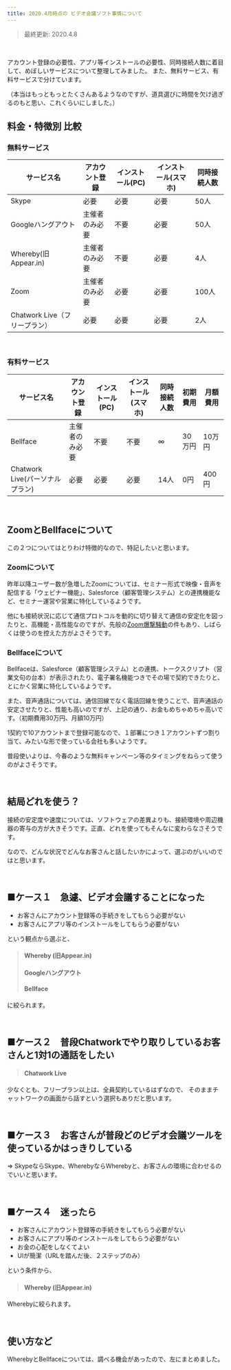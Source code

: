 ```yaml
---
title: 2020.4月時点の ビデオ会議ソフト事情について
---
```


> 最終更新: 2020.4.8

<br>

アカウント登録の必要性、アプリ等インストールの必要性、同時接続人数に着目して、めぼしいサービスについて整理してみました。
また、無料サービス、有料サービスで分けています。 


（本当はもっともっとたくさんあるようなのですが、道具選びに時間を欠け過ぎるのもと思い、これくらいにしました。）

## 料金・特徴別 比較


### 無料サービス

|サービス名  | アカウント登録 | インストール(PC) | インストール(スマホ)|同時接続人数|
|---|---|---|---|---|
|Skype  |必要  |必要  |必要  |50人 |
|Googleハングアウト  |主催者のみ必要  |不要  |必要  |50人 |
|Whereby(旧Appear.in)  |主催者のみ必要 |不要  |必要  |4人 |
|Zoom  |主催者のみ必要  |必要  |必要  | 100人 |
|Chatwork Live（フリープラン）  | 必要 | 必要 |必要  | 2人 |
<br>

### 有料サービス

|サービス名  | アカウント登録 | インストール(PC) | インストール(スマホ)|同時接続人数|初期費用|月額費用|
|---|---|---|---|---|---|---|
| Bellface  | 主催者のみ必要 | 不要 | 不要  | ∞ |30万円 |10万円 | 
| Chatwork Live(パーソナルプラン) | 必要 | 必要 |必要  | 14人 |0円|400円 |


<br>

## ZoomとBellfaceについて

この２つについてはとりわけ特徴的なので、特記したいと思います。

### Zoomについて
昨年以降ユーザー数が急増したZoomについては、セミナー形式で映像・音声を配信する「ウェビナー機能」、Salesforce（顧客管理システム）との連携機能など、セミナー運営や営業に特化しているようです。


他にも接続状況に応じて通信プロトコルを動的に切り替えて通信の安定化を図ったりと、高機能・高性能なのですが、先般の[Zoom爆撃騒動](https://www.huffingtonpost.jp/entry/zoom-security_jp_5e8a96f0c5b6cbaf282b7b4b)の件もあり、しばらくは使うのを控えた方がよさそうです。

### Bellfaceについて


Bellfaceは、Salesforce（顧客管理システム）との連携、トークスクリプト（営業文句の台本）が表示されたり、電子署名機能つきでその場で契約できたりと、とにかく営業に特化しているようです。<br>

また、音声通話については、通信回線でなく電話回線を使うことで、音声通話の安定させたりと、性能も高いのですが、上記の通り、お金もめちゃめちゃ高いです。（初期費用30万円、月額10万円）<br>

1契約で10アカウントまで登録可能なので、１部署につき１アカウントずつ割り当て、みたいな形で使っている会社も多いようです。

普段使いよりは、今春のような無料キャンペーン等のタイミングをねらって使うのがよさそうです。


<br>

## 結局どれを使う？

接続の安定度や速度については、ソフトウェアの差異よりも、接続環境や周辺機器の寄与の方が大きそうです。正直、どれを使ってもそんなに変わらなさそうです。

なので、どんな状況でどんなお客さんと話したいかによって、選ぶのがいいのではと思います。

<br>


## ■ケース１　急遽、ビデオ会議することになった

- お客さんにアカウント登録等の手続きをしてもらう必要がない
- お客さんにアプリ等のインストールをしてもらう必要がない

という観点から選ぶと、

> #### Whereby (旧Appear.in)
> #### Googleハングアウト
> #### Bellface

に絞られます。


<br>

## ■ケース２　普段Chatworkでやり取りしているお客さんと1対1の通話をしたい

> #### Chatwork Live

少なくとも、フリープラン以上は、全員契約しているはずなので、
そのままチャットワークの画面から話すという選択もありだと思います。

<br>

## ■ケース３　お客さんが普段どのビデオ会議ツールを使っているかはっきりしている

⇒ SkypeならSkype、WherebyならWherebyと、お客さんの環境に合わせるのでいいと思います。


<br>

## ■ケース４　迷ったら

- お客さんにアカウント登録等の手続きをしてもらう必要がない
- お客さんにアプリ等のインストールをしてもらう必要がない
- お金の心配をしなくてよい
- UIが簡潔（URLを踏んだ後、２ステップのみ）

という条件から、


> #### Whereby (旧Appear.in)

Wherebyに絞られます。



<br>

## 使い方など

WherebyとBellfaceについては、調べる機会があったので、左にまとめました。





